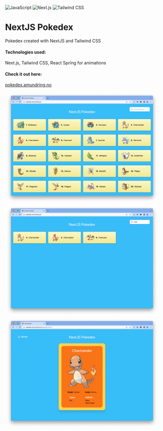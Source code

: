 ![JavaScript](https://img.shields.io/badge/JavaScript-F7DF1E?style=flat&logo=javascript&logoColor=black)
![Next.js](https://img.shields.io/badge/Next.js-000000?style=flat&logo=nextdotjs&logoColor=white)
![Tailwind CSS](https://img.shields.io/badge/Tailwind_CSS-38B2AC?style=flat&logo=tailwind-css&logoColor=white)
<br/>

# NextJS Pokedex

Pokedex created with NextJS and Tailwind CSS

#### Technologies used:
Next.js, Tailwind CSS, React Spring for animations

#### Check it out here:  
[pokedex.amundring.no](https://pokedex.amundring.no)


![Main view](/screenshot1.png "Index page")
![Main view](/screenshot2.png "Filtered view")
![Main view](/screenshot3.png "Pokemon page")
